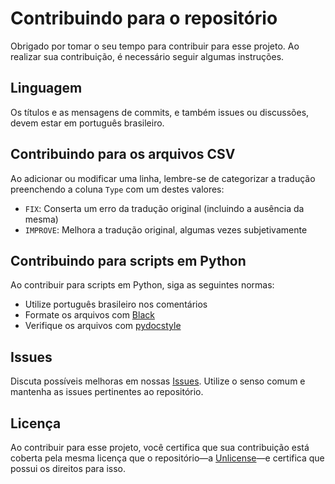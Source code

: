 # Contribuindo para o repositório

Obrigado por tomar o seu tempo para contribuir para esse projeto. Ao realizar
sua contribuição, é necessário seguir algumas instruções.

## Linguagem

Os títulos e as mensagens de commits, e também issues ou discussões, devem estar
em português brasileiro.

## Contribuindo para os arquivos CSV

Ao adicionar ou modificar uma linha, lembre-se de categorizar a tradução
preenchendo a coluna `Type` com um destes valores:

- `FIX`: Conserta um erro da tradução original (incluindo a ausência da mesma)
- `IMPROVE`: Melhora a tradução original, algumas vezes subjetivamente

## Contribuindo para scripts em Python

Ao contribuir para scripts em Python, siga as seguintes normas:

- Utilize português brasileiro nos comentários
- Formate os arquivos com [Black](https://github.com/psf/black)
- Verifique os arquivos com [pydocstyle](https://github.com/PyCQA/pydocstyle)

## Issues

Discuta possíveis melhoras em nossas
[Issues](https://github.com/luizffgv/SoR-pt-BR/issues). Utilize o senso comum e
mantenha as issues pertinentes ao repositório.

## Licença

Ao contribuir para esse projeto, você certifica que sua contribuição está
coberta pela mesma licença que o repositório—a
[Unlicense](https://unlicense.org/)—e certifica que possui os direitos para
isso.
